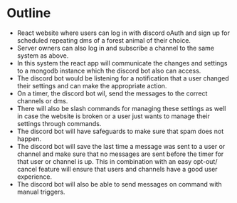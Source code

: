 # Outline

- React website where users can log in with discord oAuth and sign up for scheduled repeating dms of a forest animal of their choice.
- Server owners can also log in and subscribe a channel to the same system as above.
- In this system the react app will communicate the changes and settings to a mongodb instance which the discord bot also can access.
- The discord bot would be listening for a notification that a user changed their settings and can make the appropriate action.
- On a timer, the discord bot wil, send the messages to the correct channels or dms.
- There will also be slash commands for managing these settings as well in case the website is broken or a user just wants to manage their settings through commands.
- The discord bot will have safeguards to make sure that spam does not happen.
- The discord bot will save the last time a message was sent to a user or channel and make sure that no messages are sent before the timer for that user or channel is up. This in combination with an easy opt-out/ cancel feature will ensure that users and channels have a good user experience.
- The discord bot will also be able to send messages on command with manual triggers.